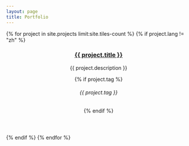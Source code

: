 ```yaml
---
layout: page
title: Portfolio
---
```


<!-- Main -->
<div id="main">

<!-- One -->
<section id="one" class="tiles">
	{% for project in site.projects limit:site.tiles-count %}
        {% if project.lang != "zh" %}
            <article>
                <span class="image">
                    <img src="{{ site.baseurl }}{{ project.image }}" alt="" />
                </span>
                <header class="major">
                    <h3><a href="{{ site.baseurl }}{{ project.url }}" class="link">{{ project.title }}</a></h3>
                    <p>{{ project.description }}</p>
                    {% if project.tag %}<h6 class="icon fa-tag"> {{ project.tag }}</h6>{% endif %}
                </header>
            </article>
        {% endif %}
	{% endfor %}
</section>

</div>
